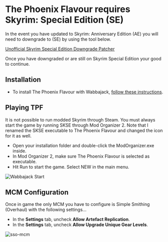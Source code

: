 # The Phoenix Flavour requires Skyrim: Special Edition (SE)

In the event you have updated to Skyrim: Anniversary Edition (AE) you will need to downgrade to (SE) by using the tool below.

[Unofficial Skyrim Special Edition Downgrade Patcher](https://www.nexusmods.com/skyrimspecialedition/mods/57618) 

Once you have downgraded or are still on Skyrim Special Edition your good to continue.

## Installation
- To install The Phoenix Flavour with Wabbajack, [follow these instructions](https://github.com/Codygits/TPF-Updates/blob/main/List%20Installation.md).

## Playing TPF

It is not possible to run modded Skyrim through Steam. You must always start the game by running SKSE through Mod Organizer 2. Note that I renamed the SKSE executable to The Phoenix Flavour and changed the icon for it as well.

- Open your installation folder and double-click the ModOrganizer.exe inside.
- In Mod Organizer 2, make sure The Phoenix Flavour is selected as executable.
- Hit Run to start the game. Select NEW in the main menu.

![Wabbajack Start](https://user-images.githubusercontent.com/20106025/141523222-8bb2ce9b-1b67-451f-b4ee-07fb83c71975.png)


## MCM Configuration

Once in game the only MCM you have to configure is Simple Smithing (Overhaul) with the following settings...
- In the **Settings** tab, uncheck **Allow Artefact Replication**.
- In the **Settings** tab, uncheck **Allow Upgrade Unique Gear Levels**.

![sso-mcm](https://user-images.githubusercontent.com/20106025/141523009-edb5628c-072d-400c-a103-4505e24df843.jpg)

